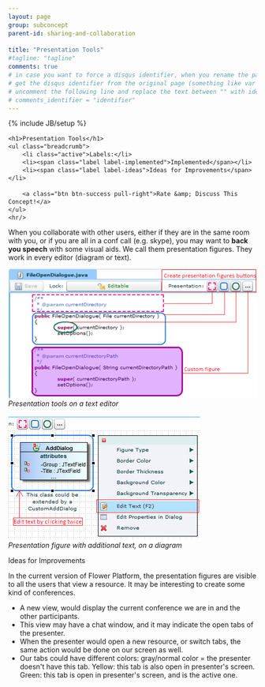 ```yaml
---
layout: page
group: subconcept
parent-id: sharing-and-collaboration

title: "Presentation Tools"
#tagline: "tagline"
comments: true
# in case you want to force a disqus identifier, when you rename the page
# get the disqus identifier from the original page (something like var disqus_identifier = 'ident';),
# uncomment the following line and replace the text between "" with ident
# comments_identifier = "identifier"
---
```

{% include JB/setup %}

<div>

	<h1>Presentation Tools</h1>
    <ul class="breadcrumb">
	    <li class="active">Labels:</li>
	    <li><span class="label label-implemented">Implemented</span></li>
	    <li><span class="label label-ideas">Ideas for Improvements</span></li>
	    
	    <a class="btn btn-success pull-right">Rate &amp; Discuss This Concept!</a>
    </ul>
    <hr/>
</div>

When you collaborate with other users, either if they are in the same room with you, or if you are all in a conf call (e.g. skype), you may want to **back you speech** with some visual aids. We call them presentation figures. They work in every editor (diagram or text).

<div>
<p class="text-center">
	<img class="img-polaroid" src="presentation1.png"/><br/>
	<em>Presentation tools on a text editor</em><br/><br/>
	<img class="img-polaroid" src="presentation2.png"/><br/>
	<em>Presentation figure with additional text, on a diagram</em>
</p>

<span class="label label-ideas">Ideas for Improvements</span>
</div>

In the current version of Flower Platform, the presentation figures are visible to all the users that view a resource. It may be interesting to create some kind of conferences. 

* A new view, would display the current conference we are in and the other participants. 
* This view may have a chat window, and it may indicate the open tabs of the presenter. 
* When the presenter would open a new resource, or switch tabs, the same action would be done on our screen as well. 
* Our tabs could have different colors: gray/normal color = the presenter doesn't have this tab. Yellow: this tab is also open in presenter's screen. Green: this tab is open in presenter's screen, and is the active one. 